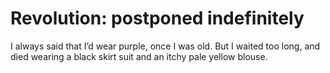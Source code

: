 Revolution: postponed indefinitely
==================================I always said that I’d wear purple, once I was old. But I waited too long, and died wearing a black skirt suit and an itchy pale yellow blouse.